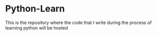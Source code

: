 # Python-Learn
This is the repository where the code that I write during the process of learning python will be hosted
